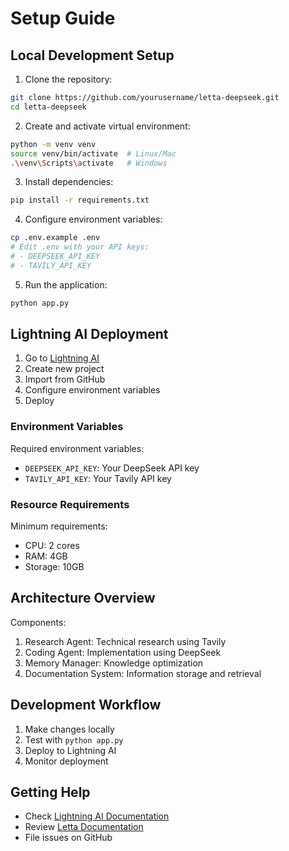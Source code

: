 # Setup Guide

## Local Development Setup

1. Clone the repository:
```bash
git clone https://github.com/yourusername/letta-deepseek.git
cd letta-deepseek
```

2. Create and activate virtual environment:
```bash
python -m venv venv
source venv/bin/activate  # Linux/Mac
.\venv\Scripts\activate   # Windows
```

3. Install dependencies:
```bash
pip install -r requirements.txt
```

4. Configure environment variables:
```bash
cp .env.example .env
# Edit .env with your API keys:
# - DEEPSEEK_API_KEY
# - TAVILY_API_KEY
```

5. Run the application:
```bash
python app.py
```

## Lightning AI Deployment

1. Go to [Lightning AI](https://lightning.ai)
2. Create new project
3. Import from GitHub
4. Configure environment variables
5. Deploy

### Environment Variables

Required environment variables:
- `DEEPSEEK_API_KEY`: Your DeepSeek API key
- `TAVILY_API_KEY`: Your Tavily API key

### Resource Requirements

Minimum requirements:
- CPU: 2 cores
- RAM: 4GB
- Storage: 10GB

## Architecture Overview

Components:
1. Research Agent: Technical research using Tavily
2. Coding Agent: Implementation using DeepSeek
3. Memory Manager: Knowledge optimization
4. Documentation System: Information storage and retrieval

## Development Workflow

1. Make changes locally
2. Test with `python app.py`
3. Deploy to Lightning AI
4. Monitor deployment

## Getting Help

- Check [Lightning AI Documentation](https://lightning.ai/docs)
- Review [Letta Documentation](https://docs.letta.com)
- File issues on GitHub
